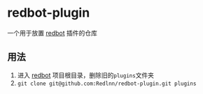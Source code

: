 # redbot-plugin
一个用于放置 [redbot](https://github.com/Redlnn/redbot) 插件的仓库

## 用法
1. 进入 [redbot](https://github.com/Redlnn/redbot) 项目根目录，删除旧的`plugins`文件夹
2. `git clone git@github.com:Redlnn/redbot-plugin.git plugins`
